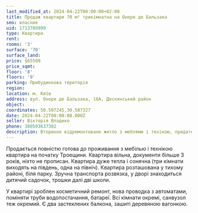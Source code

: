 ```yaml
---
last_modified_at: 2024-04-22T00:00:00+02:00
title: Продаж квартири 70 м² трикімнатна на Оноре де Бальзака
seo: власник
uid: 1713789999
type: Квартира
rent:
rooms: '3'
surface: '70'
surface_land:
price: $65500
price_sqmt:
floor: '8'
floors: '9'
parking: Прибудинкова територія
region:
location: м. Київ
address: вул. Оноре де Бальзака, 16А, Деснянський район
object:
coordinates: 50.507245,30.587327
date: 2024-04-22T00:00:00.000Z
seller: Вікторія Владико
phone: 380503637382
description: Вторинне відремонтоване житло з меблями і техікою, придатне і готова для проживання
---
```


Продається повністю готова до проживання з мебілью і технікою квартира на початку Троещини. Квартира вільна, документи більше 3 років, ніхто не прописан. Квартира дуже тепла і сонячна (три кімнати виходять на південь, одна на північ). Квартира розташована у тихому районі, біля парку. Зручна транспорта розвязка, у дворі знаходиться дитячий садочок, трошки далі дві школи.

У квартирі зроблен косметичний ремонт, нова проводка з автоматами, поміняти труби водопостачання, батареї. Всі кімнати окремі, санвузол теж окремий. Є два застеклених балкона, зашиті деревяною вагонкою.
